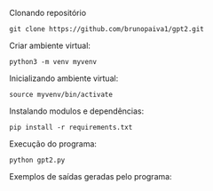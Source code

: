 Clonando repositório
```
git clone https://github.com/brunopaiva1/gpt2.git
```
Criar ambiente virtual:
```
python3 -m venv myvenv
```
Inicializando ambiente virtual:
```
source myvenv/bin/activate
```
Instalando modulos e dependências:
```
pip install -r requirements.txt
```
Execução do programa:
```
python gpt2.py
```

Exemplos de saídas geradas pelo programa: